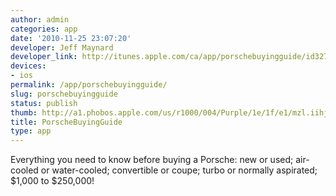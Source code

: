 ```yaml
---
author: admin
categories: app
date: '2010-11-25 23:07:20'
developer: Jeff Maynard
developer_link: http://itunes.apple.com/ca/app/porschebuyingguide/id327777847?mt=8
devices: 
- ios
permalink: /app/porschebuyingguide/
slug: porschebuyingguide
status: publish
thumb: http://a1.phobos.apple.com/us/r1000/004/Purple/1e/1f/e1/mzl.iihjwvgz.175x175-75.jpg
title: PorscheBuyingGuide
type: app
---
```


Everything you need to know before buying a Porsche: new or used; air-cooled or water-cooled; convertible or coupe; turbo or normally aspirated; $1,000 to $250,000!
